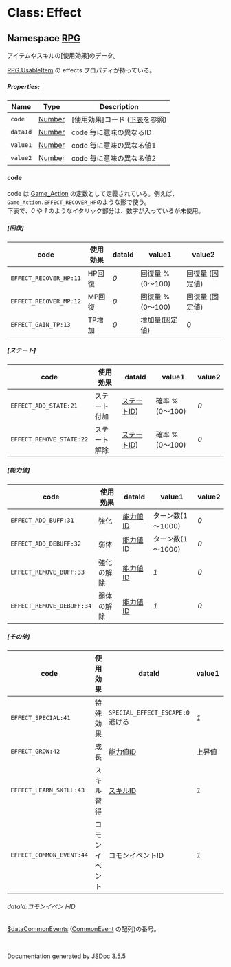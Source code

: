 # Class: Effect

## Namespace [RPG](RPG.md)

アイテムやスキルの[使用効果]のデータ。

[RPG.UsableItem](RPG.UsableItem.md) の effects プロパティが持っている。


##### Properties:

| Name | Type | Description |
| --- | --- | --- |
| `code` | [Number](Number.md) | [使用効果]コード \([下表](RPG.Effect.md#code)を参照) |
| `dataId` | [Number](Number.md) | code 毎に意味の異なるID |
| `value1` | [Number](Number.md) | code 毎に意味の異なる値1 |
| `value2` | [Number](Number.md) | code 毎に意味の異なる値2 |

#### code
code は [Game\_Action](Game_Action.md) の定数として定義されている。例えば、<code>Game\_Action.EFFECT\_RECOVER\_HP</code>のような形で使う。<br />
下表で、*0* や *1* のようなイタリック部分は、数字が入っているが未使用。

##### [回復]

| code | 使用効果 | dataId | value1 | value2 |
| --- | --- | --- | --- | --- |
| `EFFECT_RECOVER_HP:11` | HP回復 | *0* | 回復量 % (0〜100) | 回復量 (固定値) |
| `EFFECT_RECOVER_MP:12` | MP回復 | *0* | 回復量 % (0〜100) | 回復量 (固定値) |
| `EFFECT_GAIN_TP:13` | TP増加 | *0* | 増加量(固定値)| *0* |

##### [ステート]

| code | 使用効果 | dataId | value1 | value2 |
| --- | --- | --- | --- | --- |
| `EFFECT_ADD_STATE:21` | ステート付加 | [ステートID](RPG.State.md#ステートID)) | 確率 % (0〜100) | *0* |
| `EFFECT_REMOVE_STATE:22` | ステート解除 | [ステートID](RPG.State.md#ステートID)) | 確率 % (0〜100) | *0* |

##### [能力値]

| code | 使用効果 | dataId | value1 | value2 |
| --- | --- | --- | --- | --- |
| `EFFECT_ADD_BUFF:31` | 強化 | [能力値ID](RPG.Enemy.md#能力値id) | ターン数(1～1000) | *0* |
| `EFFECT_ADD_DEBUFF:32` | 弱体 | [能力値ID](RPG.Enemy.md#能力値id) | ターン数(1～1000) | *0* |
| `EFFECT_REMOVE_BUFF:33` | 強化の解除 | [能力値ID](RPG.Enemy.md#能力値id) | *1* | *0* |
| `EFFECT_REMOVE_DEBUFF:34` | 弱体の解除 | [能力値ID](RPG.Enemy.md#能力値id) | *1* | *0* |

##### [その他]

| code | 使用効果 | dataId | value1 | value2 |
| --- | --- | --- | --- | --- |
| `EFFECT_SPECIAL:41` | 特殊効果 | `SPECIAL_EFFECT_ESCAPE:0`逃げる | *1* | *0* |
| `EFFECT_GROW:42` | 成長 | [能力値ID](RPG.Enemy.md#能力値id) | 上昇値 | *0* |
| `EFFECT_LEARN_SKILL:43` | スキル習得 | [スキルID](RPG.Skill.md#スキルid) | *1* | *0* |
| `EFFECT_COMMON_EVENT:44` | コモンイベント | コモンイベントID | *1* | *0* |

###### dataId:コモンイベントID

 [$dataCommonEvents](global.md#datacommonevents-arrayrpgcommonevent)  ([CommonEvent](RPG.CommonEvent.md) の配列)の番号。
 
 <br>

  Documentation generated by [JSDoc 3.5.5](https://github.com/jsdoc3/jsdoc)
